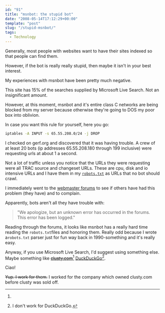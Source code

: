 ```yaml
---
id: "91"
title: "msnbot: the stupid bot"
date: "2008-05-14T17:12:29+00:00"
template: "post"
slug: "/stupid-msnbot/"
tags:
  - Technology
---
```


Generally, most people with websites want to have their sites indexed so that
people can find them.

However, if the bot is really really stupid, then maybe it isn't in your best
interest.

My experiences with msnbot have been pretty much negative.

This site has 15% of the searches supplied by Microsoft Live Search. Not an
insignificant amount.

However, at this moment, msnbot and it's entire class C networks are being
blocked from my server because otherwise they're going to DOS my poor box into
oblivion.

In case you want this rule for yourself, here you go:

```bash
iptables -A INPUT -s 65.55.208.0/24 -j DROP
```

I checked on gerf.org and discovered that it was having trouble. A crew of at
least 20 bots (ip addresses 65.55.208.180 through 199 inclusive) were requesting
urls at about 1 a second.

Not a lot of traffic unless you notice that the URLs they were requesting were
all TRAC source and changeset URLs. These are cpu, disk and io intensive URLs
and I have them in my [`robots.txt`](http://trac.gerf.org/robots.txt) as URLs
that no bot should crawl.

I immediately went to the
[webmaster forums](http://forums.microsoft.com/webmaster/) to see if others have
had this problem (they have) and to complain.

Apparently, bots aren't all they have trouble with:

> "We apologize, but an unknown error has occurred in the forums. This error has
> been logged."

Reading through the forums, it looks like msnbot has a really hard time reading
the `robots.txt`files and honoring them. Really odd because I wrote
a`robots.txt` parser just for fun way back in 1990-something and it's really
easy.

Anyway, if you use Microsoft Live Search, I'd suggest using something else.
Maybe something like ~~[clusty.com](http://clusty.com/)~~[^1]
[DuckDuckGo](https://duckduckgo.com/)[^2].

Ciao!

[^1]:

  ~~Yup. I work for them.~~ I worked for the company which owned clusty.com
  before clusty was sold off.

[^2]: I don't work for DuckDuckGo.
